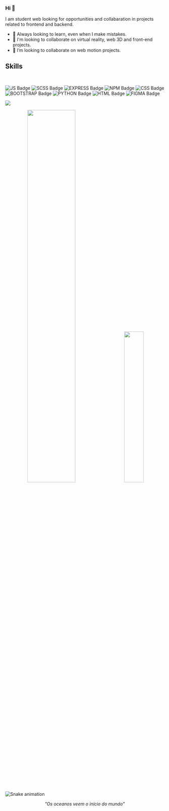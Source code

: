 
### Hi 👋
I am student web looking for opportunities and collabaration in projects related to frontend and backend.
- 🔭 Always looking to learn, even when I make mistakes.
- 🌱 I'm looking to collaborate on virtual reality, web 3D and front-end projects.
- 🤝 I’m looking to collaborate on web motion projects. 


## Skills

<br/>


![JS Badge](https://img.shields.io/badge/JavaScript-F7DF1E?style=for-the-badge&logo=javascript&logoColor=black)
![SCSS Badge](https://img.shields.io/badge/Sass-CC6699?style=for-the-badge&logo=sass&logoColor=white)
![EXPRESS Badge](https://img.shields.io/badge/Express.js-000000?style=for-the-badge&logo=express&logoColor=white)
![NPM Badge](https://img.shields.io/badge/npm-CB3837?style=for-the-badge&logo=npm&logoColor=white)
![CSS Badge](https://img.shields.io/badge/CSS3-1572B6?style=for-the-badge&logo=css3&logoColor=white)
![BOOTSTRAP Badge](https://img.shields.io/badge/Python-14354C?style=for-the-badge&logo=python&logoColor=white)
![PYTHON Badge](https://img.shields.io/badge/Bootstrap-563D7C?style=for-the-badge&logo=bootstrap&logoColor=white)
![HTML Badge](https://img.shields.io/badge/HTML5-E34F26?style=for-the-badge&logo=html5&logoColor=white)
![FIGMA Badge](https://img.shields.io/badge/Figma-F24E1E?style=for-the-badge&logo=figma&logoColor=white)

![]([http://github-profile-summary-cards](https://github.com/Msamuelsons).vercel.app/api/cards/profile-details?username=vn7n24fzkq&theme=blueberry)
<p align="center">
   <img src = "https://github-readme-stats.vercel.app/api?username=Msamuelsons&show_icons=true&theme=dracula" width="55%">
&nbsp; &nbsp; &nbsp; &nbsp;
    <img src = "https://github-readme-stats.vercel.app/api/top-langs/?username=Msamuelsons&layout=compact&theme=dracula" width="35%"></p>

    
</p>

![Snake animation](https://github.com/Msamuelsons/Msamuelsons/blob/output/github-contribution-grid-snake.svg)

<p align="center">
  <em> "Os oceanos veem o início do mundo"</em>
</p>

